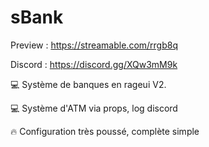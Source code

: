 # sBank
Preview : https://streamable.com/rrgb8q

Discord : https://discord.gg/XQw3mM9k



💻 Système de banques en rageui V2.

💻 Système d'ATM via props, log discord

🔥 Configuration très poussé, complète simple
